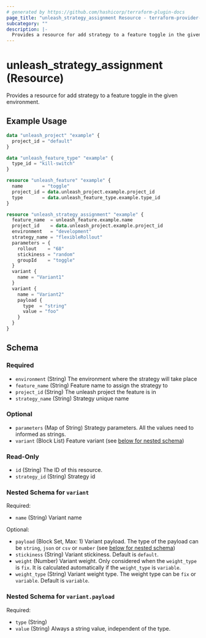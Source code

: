 ```yaml
---
# generated by https://github.com/hashicorp/terraform-plugin-docs
page_title: "unleash_strategy_assignment Resource - terraform-provider-unleash"
subcategory: ""
description: |-
  Provides a resource for add strategy to a feature toggle in the given environment.
---
```


# unleash_strategy_assignment (Resource)

Provides a resource for add strategy to a feature toggle in the given environment.

## Example Usage

```terraform
data "unleash_project" "example" {
  project_id = "default"
}

data "unleash_feature_type" "example" {
  type_id = "kill-switch"
}

resource "unleash_feature" "example" {
  name       = "toggle"
  project_id = data.unleash_project.example.project_id
  type       = data.unleash_feature_type.example.type_id
}

resource "unleash_strategy_assignment" "example" {
  feature_name  = unleash_feature.example.name
  project_id    = data.unleash_project.example.project_id
  environment   = "development"
  strategy_name = "flexibleRollout"
  parameters = {
    rollout    = "68"
    stickiness = "random"
    groupId    = "toggle"
  }
  variant {
    name = "Variant1"
  }
  variant {
    name = "Variant2"
    payload {
      type  = "string"
      value = "foo"
    }
  }
}
```

<!-- schema generated by tfplugindocs -->
## Schema

### Required

- `environment` (String) The environment where the strategy will take place
- `feature_name` (String) Feature name to assign the strategy to
- `project_id` (String) The unleash project the feature is in
- `strategy_name` (String) Strategy unique name

### Optional

- `parameters` (Map of String) Strategy parameters. All the values need to informed as strings.
- `variant` (Block List) Feature variant (see [below for nested schema](#nestedblock--variant))

### Read-Only

- `id` (String) The ID of this resource.
- `strategy_id` (String) Strategy id

<a id="nestedblock--variant"></a>
### Nested Schema for `variant`

Required:

- `name` (String) Variant name

Optional:

- `payload` (Block Set, Max: 1) Variant payload. The type of the payload can be `string`, `json` or `csv` or `number` (see [below for nested schema](#nestedblock--variant--payload))
- `stickiness` (String) Variant stickiness. Default is `default`.
- `weight` (Number) Variant weight. Only considered when the `weight_type` is `fix`. It is calculated automatically if the `weight_type` is `variable`.
- `weight_type` (String) Variant weight type. The weight type can be `fix` or `variable`. Default is `variable`.

<a id="nestedblock--variant--payload"></a>
### Nested Schema for `variant.payload`

Required:

- `type` (String)
- `value` (String) Always a string value, independent of the type.

